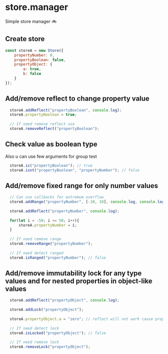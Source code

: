 # store.manager
Simple store manager 🚲

## Create store

```javascript
const storeA = new Store({
    propertyNumber: 0,
    propertyBoolean: false,
    propertyObject: {
        a: true,
        b: false
    }
});
```

## Add/remove reflect to change property value

```javascript
  storeA.addReflect("propertyBoolean", console.log);
  storeA.propertyBoolean = true;
  
  // If need remove reflect use
  storeA.removeReflect("propertyBoolean");
```

## Check value as boolean type

Also u can use few arguments for group test

```javascript 
  storeA.is("propertyBoolean"); // true
  storeA.isnt("propertyBoolean", "propertyNumber"); // false
```

## Add/remove fixed range for only number values

```javascript
  // Can use callbacks for extremum overflow
  storeA.addRange("propertyNumber", [-10, 10], console.log, console.log);
  
  storeA.addReflect("propertyNumber", console.log);
  
  for(let i = -50; i <= 50; i++){
      storeA.propertyNumber = i;
  }
  
  // If need remove range
  storeA.removeRange("propertyNumber"); 
  
  // If need detect ranged
  storeA.isRanged("propertyNumber"); // false
```

## Add/remove immutability lock for any type values and for nested properties in object-like values

```javascript
  storeA.addReflect("propertyObject", console.log);
  
  storeA.addLock("propertyObject");
  
  storeA.propertyObject.a = "zero"; // reflect will not work cause property locked
  
  // If need detect lock
  storeA.isLocked("propertyObject"); // false
  
  // If need remove lock
  storeA.removeLock("propertyObject"); 
  
```
